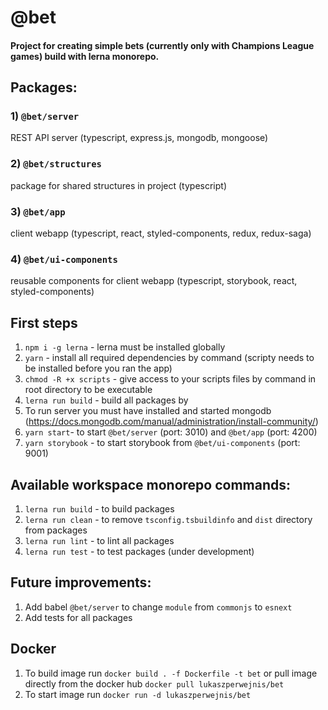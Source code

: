 # @bet

#### Project for creating simple bets (currently only with Champions League games) build with lerna monorepo.

## Packages:

### 1) `@bet/server`
REST API server (typescript, express.js, mongodb, mongoose)
### 2) `@bet/structures`
package for shared structures in project (typescript)
### 3) `@bet/app`
client webapp (typescript, react, styled-components, redux, redux-saga)
### 4) `@bet/ui-components`
reusable components for client webapp (typescript, storybook, react, styled-components)

## First steps

1. `npm i -g lerna` - lerna must be installed globally
2. `yarn` - install all required dependencies by command (scripty needs to be installed before you ran the app)
3. `chmod -R +x scripts` - give access to your scripts files by command in root directory to be executable
4. `lerna run build` - build all packages by 
5. To run server you must have installed and started mongodb (https://docs.mongodb.com/manual/administration/install-community/)
6. `yarn start`- to start `@bet/server` (port: 3010) and `@bet/app` (port: 4200)
7. `yarn storybook` - to start storybook from `@bet/ui-components` (port: 9001) 

## Available workspace monorepo commands:

1. `lerna run build` - to build packages
2. `lerna run clean` - to remove `tsconfig.tsbuildinfo` and `dist` directory from packages
3. `lerna run lint` - to lint all packages
4. `lerna run test` - to test packages (under development)

## Future improvements:

1. Add babel `@bet/server` to change `module` from `commonjs` to `esnext`
2. Add tests for all packages


## Docker

1. To build image run `docker build . -f Dockerfile -t bet` or pull image directly from the docker hub  `docker pull lukaszperwejnis/bet`
2. To start image run `docker run -d lukaszperwejnis/bet`

